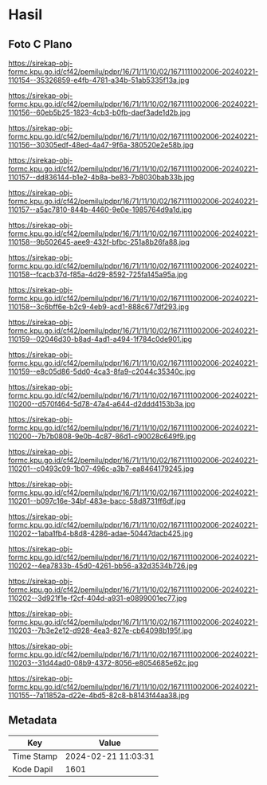 # Hasil

## Foto C Plano

https://sirekap-obj-formc.kpu.go.id/cf42/pemilu/pdpr/16/71/11/10/02/1671111002006-20240221-110154--35326859-e4fb-4781-a34b-51ab5335f13a.jpg

https://sirekap-obj-formc.kpu.go.id/cf42/pemilu/pdpr/16/71/11/10/02/1671111002006-20240221-110156--60eb5b25-1823-4cb3-b0fb-daef3ade1d2b.jpg

https://sirekap-obj-formc.kpu.go.id/cf42/pemilu/pdpr/16/71/11/10/02/1671111002006-20240221-110156--30305edf-48ed-4a47-9f6a-380520e2e58b.jpg

https://sirekap-obj-formc.kpu.go.id/cf42/pemilu/pdpr/16/71/11/10/02/1671111002006-20240221-110157--dd836144-b1e2-4b8a-be83-7b8030bab33b.jpg

https://sirekap-obj-formc.kpu.go.id/cf42/pemilu/pdpr/16/71/11/10/02/1671111002006-20240221-110157--a5ac7810-844b-4460-9e0e-1985764d9a1d.jpg

https://sirekap-obj-formc.kpu.go.id/cf42/pemilu/pdpr/16/71/11/10/02/1671111002006-20240221-110158--9b502645-aee9-432f-bfbc-251a8b26fa88.jpg

https://sirekap-obj-formc.kpu.go.id/cf42/pemilu/pdpr/16/71/11/10/02/1671111002006-20240221-110158--fcacb37d-f85a-4d29-8592-725fa145a95a.jpg

https://sirekap-obj-formc.kpu.go.id/cf42/pemilu/pdpr/16/71/11/10/02/1671111002006-20240221-110158--3c6bff6e-b2c9-4eb9-acd1-888c677df293.jpg

https://sirekap-obj-formc.kpu.go.id/cf42/pemilu/pdpr/16/71/11/10/02/1671111002006-20240221-110159--02046d30-b8ad-4ad1-a494-1f784c0de901.jpg

https://sirekap-obj-formc.kpu.go.id/cf42/pemilu/pdpr/16/71/11/10/02/1671111002006-20240221-110159--e8c05d86-5dd0-4ca3-8fa9-c2044c35340c.jpg

https://sirekap-obj-formc.kpu.go.id/cf42/pemilu/pdpr/16/71/11/10/02/1671111002006-20240221-110200--d570f464-5d78-47a4-a644-d2ddd4153b3a.jpg

https://sirekap-obj-formc.kpu.go.id/cf42/pemilu/pdpr/16/71/11/10/02/1671111002006-20240221-110200--7b7b0808-9e0b-4c87-86d1-c90028c649f9.jpg

https://sirekap-obj-formc.kpu.go.id/cf42/pemilu/pdpr/16/71/11/10/02/1671111002006-20240221-110201--c0493c09-1b07-496c-a3b7-ea8464179245.jpg

https://sirekap-obj-formc.kpu.go.id/cf42/pemilu/pdpr/16/71/11/10/02/1671111002006-20240221-110201--b097c16e-34bf-483e-bacc-58d8731ff6df.jpg

https://sirekap-obj-formc.kpu.go.id/cf42/pemilu/pdpr/16/71/11/10/02/1671111002006-20240221-110202--1aba1fb4-b8d8-4286-adae-50447dacb425.jpg

https://sirekap-obj-formc.kpu.go.id/cf42/pemilu/pdpr/16/71/11/10/02/1671111002006-20240221-110202--4ea7833b-45d0-4261-bb56-a32d3534b726.jpg

https://sirekap-obj-formc.kpu.go.id/cf42/pemilu/pdpr/16/71/11/10/02/1671111002006-20240221-110202--3d921f1e-f2cf-404d-a931-e0899001ec77.jpg

https://sirekap-obj-formc.kpu.go.id/cf42/pemilu/pdpr/16/71/11/10/02/1671111002006-20240221-110203--7b3e2e12-d928-4ea3-827e-cb64098b195f.jpg

https://sirekap-obj-formc.kpu.go.id/cf42/pemilu/pdpr/16/71/11/10/02/1671111002006-20240221-110203--31d44ad0-08b9-4372-8056-e8054685e62c.jpg

https://sirekap-obj-formc.kpu.go.id/cf42/pemilu/pdpr/16/71/11/10/02/1671111002006-20240221-110155--7a11852a-d22e-4bd5-82c8-b8143f44aa38.jpg


## Metadata

| Key        | Value               |
| ---------- | ------------------- |
| Time Stamp | 2024-02-21 11:03:31 |
| Kode Dapil | 1601                |



